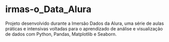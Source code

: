 # irmas-o_Data_Alura
Projeto desenvolvido durante a Imersão Dados da Alura, uma série de aulas práticas e intensivas voltadas para o aprendizado de análise e visualização de dados com Python, Pandas, Matplotlib e Seaborn.

